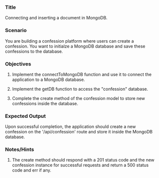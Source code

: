 ### Title

Connecting and inserting a document in MongoDB.

### Scenario

You are building a confession platform where users can create a confession. You want to initialze a MongoDB database and save these confessions to the database.

### Objectives

1. Implement the connectToMongoDB function and use it to connect the application to a MongoDB database.

2. Implement the getDB function to access the "confession" database.

3. Complete the create method of the confession model to store new confessions inside the database.

### Expected Output

Upon successful completion, the application should create a new confession on the '/api/confession' route and store it inside the MongoDB database.

### Notes/Hints

1. The create method should respond with a 201 status code and the new confession instance for successful requests and return a 500 status code and err if any.
